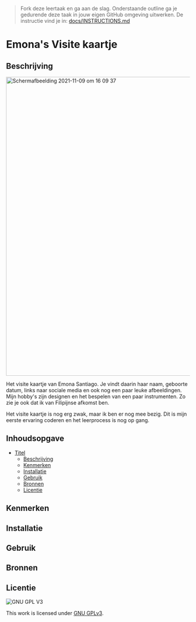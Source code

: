 > Fork deze leertaak en ga aan de slag. Onderstaande outline ga je gedurende deze taak in jouw eigen GitHub omgeving uitwerken. De instructie vind je in: [docs/INSTRUCTIONS.md](docs/INSTRUCTIONS.md)

# Emona's Visite kaartje 

## Beschrijving
<!-- Voeg een link toe naar Github Pages 🌐--> 
<!-- Voeg een mooie poster visual toe 📸 -->  <img width="818" alt="Schermafbeelding 2021-11-09 om 16 09 37" src="https://user-images.githubusercontent.com/90447045/140950552-65eb24b9-74b4-4f5a-9455-cbc6292bc264.png">

Het visite kaartje van Emona Santiago. Je vindt daarin haar naam, geboorte datum, links naar sociale media en ook nog een paar leuke afbeeldingen. Mijn hobby's zijn designen en het bespelen van een paar instrumenten. Zo zie je ook dat ik van Filipijnse afkomst ben. 

Het visite kaartje is nog erg zwak, maar ik ben er nog mee bezig. Dit is mijn eerste ervaring coderen en het leerprocess is nog op gang.

## Inhoudsopgave

- [Titel](#titel)
  * [Beschrijving](#beschrijving)
  * [Kenmerken](#kenmerken)
  * [Installatie](#installatie)
  * [Gebruik](#gebruik)
  * [Bronnen](#bronnen)
  * [Licentie](#licentie)

## Kenmerken

## Installatie

## Gebruik

## Bronnen

## Licentie

![GNU GPL V3](https://www.gnu.org/graphics/gplv3-127x51.png)

This work is licensed under [GNU GPLv3](./LICENSE).
